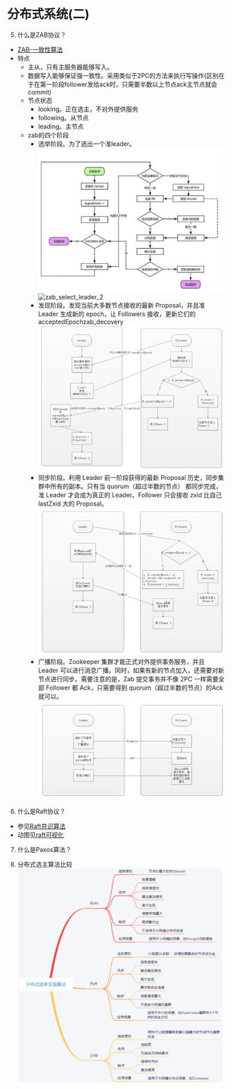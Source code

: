 # 分布式系统(二)
5. 什么是ZAB协议？
- [ZAB-一致性算法
](https://houbb.github.io/2018/10/30/zab)
- 特点
    - 主从，只有主服务器能够写入。
    - 数据写入能够保证强一致性。采用类似于2PC的方法来执行写操作(区别在于在第一阶段follower发给ack时，只需要半数以上节点ack主节点就会commit)
    - 节点状态
        - looking。正在选主，不对外提供服务
        - following。从节点
        - leading。主节点
    - zab的四个阶段
        - 选举阶段。为了选出一个准leader。
        ![zab_select_leader](images/zab_select_leader.webp)
        ![zab_select_leader_2](https://upload-images.jianshu.io/upload_images/1053629-75683fa04d349414.png?imageMogr2/auto-orient/strip%7CimageView2/2/w/700/format/webp)
        - 发现阶段。发现当前大多数节点接收的最新 Proposal，并且准 Leader 生成新的 epoch，让 Followers 接收，更新它们的 acceptedEpochzab_decovery
        ![zab_descovery](images/zab_descovery.webp)
        - 同步阶段。利用 Leader 前一阶段获得的最新 Proposal 历史，同步集群中所有的副本。只有当 quorum（超过半数的节点） 都同步完成，准 Leader 才会成为真正的 Leader。Follower 只会接收 zxid 比自己 lastZxid 大的 Proposal。
        ![zab_sync](images/zab_sync.webp)
        - 广播阶段。Zookeeper 集群才能正式对外提供事务服务，并且 Leader 可以进行消息广播。同时，如果有新的节点加入，还需要对新节点进行同步。需要注意的是，Zab 提交事务并不像 2PC 一样需要全部 Follower 都 Ack，只需要得到 quorum（超过半数的节点）的Ack 就可以。
        ![zab_broadcast](images/zab_broadcast.webp)

6. 什么是Raft协议？
- 参见[Raft共识算法](https://www.infoq.cn/article/coreos-analyse-etcd/)
- 动图见[raft可视化](http://thesecretlivesofdata.com/raft/#election)

7. 什么是Paxos算法？


8. 分布式选主算法比较
![分布式选主算法比较](images/分布式选主算法比较.jpg)
